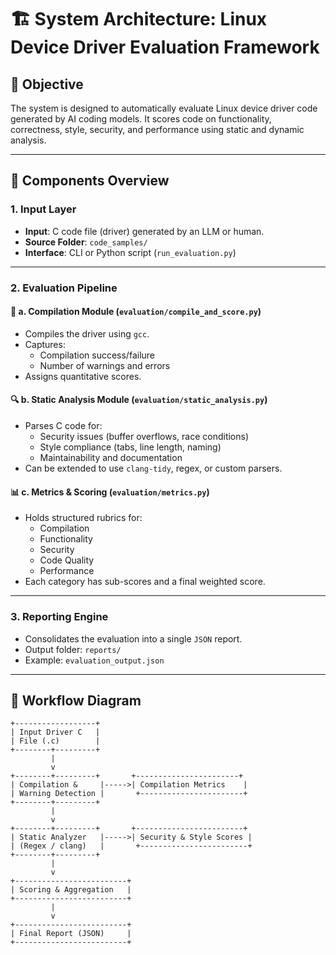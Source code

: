 # 🏗️ System Architecture: Linux Device Driver Evaluation Framework

## 🎯 Objective

The system is designed to automatically evaluate Linux device driver code generated by AI coding models. It scores code on functionality, correctness, style, security, and performance using static and dynamic analysis.

---

## 🧩 Components Overview

### 1. **Input Layer**
- **Input**: C code file (driver) generated by an LLM or human.
- **Source Folder**: `code_samples/`
- **Interface**: CLI or Python script (`run_evaluation.py`)

---

### 2. **Evaluation Pipeline**

#### 🧪 a. Compilation Module (`evaluation/compile_and_score.py`)
- Compiles the driver using `gcc`.
- Captures:
  - Compilation success/failure
  - Number of warnings and errors
- Assigns quantitative scores.

#### 🔍 b. Static Analysis Module (`evaluation/static_analysis.py`)
- Parses C code for:
  - Security issues (buffer overflows, race conditions)
  - Style compliance (tabs, line length, naming)
  - Maintainability and documentation
- Can be extended to use `clang-tidy`, regex, or custom parsers.

#### 📊 c. Metrics & Scoring (`evaluation/metrics.py`)
- Holds structured rubrics for:
  - Compilation
  - Functionality
  - Security
  - Code Quality
  - Performance
- Each category has sub-scores and a final weighted score.

---

### 3. **Reporting Engine**
- Consolidates the evaluation into a single `JSON` report.
- Output folder: `reports/`
- Example: `evaluation_output.json`

---

## 🔁 Workflow Diagram

```text
+------------------+
| Input Driver C   |
| File (.c)        |
+--------+---------+
         |
         v
+--------+---------+       +-----------------------+
| Compilation &     |----->| Compilation Metrics    |
| Warning Detection |       +-----------------------+
+--------+---------+
         |
         v
+--------+---------+       +------------------------+
| Static Analyzer   |----->| Security & Style Scores |
| (Regex / clang)   |       +------------------------+
+--------+---------+
         |
         v
+-------------------------+
| Scoring & Aggregation   |
+-------------------------+
         |
         v
+-------------------------+
| Final Report (JSON)     |
+-------------------------+
